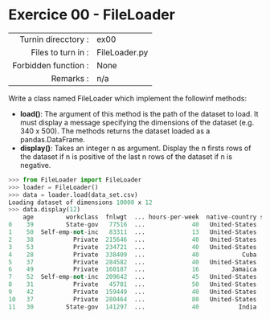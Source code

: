# Exercice 00 - FileLoader

|                         |                    |
| -----------------------:| ------------------ |
|   Turnin direcctory :   |  ex00              |
|   Files to turn in :    |  FileLoader.py     |
|   Forbidden function :  |  None              |
|   Remarks :             |  n/a               |

Write a class named FileLoader which implement the followinf methods:
- __load()__: The argument of this method is the path of the dataset to load. It must display a message specifying the dimensions of the dataset (e.g. 340 x 500). The methods returns the dataset loaded as a pandas.DataFrame.
- __display()__: Takes an integer n as argument. Display the n firsts rows of the dataset if n is positive of the last n rows of the dataset if n is negative.  

```python
>>> from FileLoader import FileLoader
>>> loader = FileLoader()
>>> data = loader.load(data_set.csv)
Loading dataset of dimensions 10000 x 12
>>> data.display(12)
    age         workclass  fnlwgt  ... hours-per-week  native-country salary
0    39         State-gov   77516  ...             40   United-States  <=50K
1    50  Self-emp-not-inc   83311  ...             13   United-States  <=50K
2    38           Private  215646  ...             40   United-States  <=50K
3    53           Private  234721  ...             40   United-States  <=50K
4    28           Private  338409  ...             40            Cuba  <=50K
5    37           Private  284582  ...             40   United-States  <=50K
6    49           Private  160187  ...             16         Jamaica  <=50K
7    52  Self-emp-not-inc  209642  ...             45   United-States   >50K
8    31           Private   45781  ...             50   United-States   >50K
9    42           Private  159449  ...             40   United-States   >50K
10   37           Private  280464  ...             80   United-States   >50K
11   30         State-gov  141297  ...             40           India   >50K
